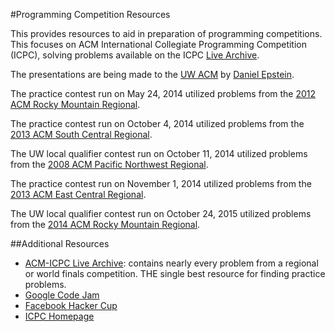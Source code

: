 #Programming Competition Resources

This provides resources to aid in preparation of programming competitions. This focuses on ACM International Collegiate Programming Competition (ICPC), solving problems available on the ICPC [Live Archive](https://icpcarchive.ecs.baylor.edu/).

The presentations are being made to the [UW ACM](http://flatline.cs.washington.edu/orgs/acm/) by [Daniel Epstein](http://depstein.net/).

The practice contest run on May 24, 2014 utilized problems from the [2012 ACM Rocky Mountain Regional](http://org.coloradomesa.edu/acm/rmrc/2012/index.html).

The practice contest run on October 4, 2014 utilized problems from the [2013 ACM South Central Regional](http://acm2013.cct.lsu.edu/).

The UW local qualifier contest run on October 11, 2014 utilized problems from the [2008 ACM Pacific Northwest Regional](http://www.acmicpc-pacnw.org/results.htm).

The practice contest run on November 1, 2014 utilized problems from the [2013 ACM East Central Regional](http://www.csis.ysu.edu/acm-ecna/problemset.html).

The UW local qualifier contest run on October 24, 2015 utilized problems from the [2014 ACM Rocky Mountain Regional](http://org.coloradomesa.edu/~wmacevoy/rmrc/2014/index.html).

##Additional Resources

- [ACM-ICPC Live Archive](https://icpcarchive.ecs.baylor.edu/): contains nearly every problem from a regional or world finals competition. THE single best resource for finding practice problems.
- [Google Code Jam](https://code.google.com/codejam/)
- [Facebook Hacker Cup](https://www.facebook.com/hackercup)
- [ICPC Homepage](http://icpc.baylor.edu/)